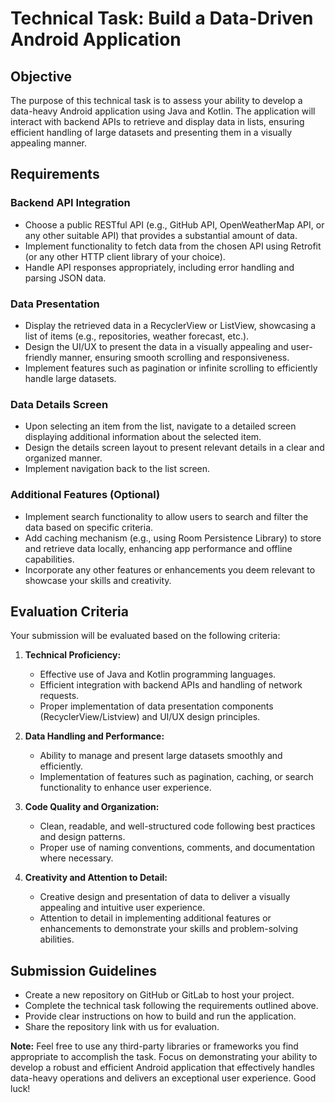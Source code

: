 # Technical Task: Build a Data-Driven Android Application

## Objective
The purpose of this technical task is to assess your ability to develop a data-heavy Android application using Java and Kotlin. The application will interact with backend APIs to retrieve and display data in lists, ensuring efficient handling of large datasets and presenting them in a visually appealing manner.

## Requirements

### Backend API Integration
- Choose a public RESTful API (e.g., GitHub API, OpenWeatherMap API, or any other suitable API) that provides a substantial amount of data.
- Implement functionality to fetch data from the chosen API using Retrofit (or any other HTTP client library of your choice).
- Handle API responses appropriately, including error handling and parsing JSON data.

### Data Presentation
- Display the retrieved data in a RecyclerView or ListView, showcasing a list of items (e.g., repositories, weather forecast, etc.).
- Design the UI/UX to present the data in a visually appealing and user-friendly manner, ensuring smooth scrolling and responsiveness.
- Implement features such as pagination or infinite scrolling to efficiently handle large datasets.

### Data Details Screen
- Upon selecting an item from the list, navigate to a detailed screen displaying additional information about the selected item.
- Design the details screen layout to present relevant details in a clear and organized manner.
- Implement navigation back to the list screen.

### Additional Features (Optional)
- Implement search functionality to allow users to search and filter the data based on specific criteria.
- Add caching mechanism (e.g., using Room Persistence Library) to store and retrieve data locally, enhancing app performance and offline capabilities.
- Incorporate any other features or enhancements you deem relevant to showcase your skills and creativity.

## Evaluation Criteria
Your submission will be evaluated based on the following criteria:

1. **Technical Proficiency:**
   - Effective use of Java and Kotlin programming languages.
   - Efficient integration with backend APIs and handling of network requests.
   - Proper implementation of data presentation components (RecyclerView/Listview) and UI/UX design principles.

2. **Data Handling and Performance:**
   - Ability to manage and present large datasets smoothly and efficiently.
   - Implementation of features such as pagination, caching, or search functionality to enhance user experience.

3. **Code Quality and Organization:**
   - Clean, readable, and well-structured code following best practices and design patterns.
   - Proper use of naming conventions, comments, and documentation where necessary.

4. **Creativity and Attention to Detail:**
   - Creative design and presentation of data to deliver a visually appealing and intuitive user experience.
   - Attention to detail in implementing additional features or enhancements to demonstrate your skills and problem-solving abilities.

## Submission Guidelines
- Create a new repository on GitHub or GitLab to host your project.
- Complete the technical task following the requirements outlined above.
- Provide clear instructions on how to build and run the application.
- Share the repository link with us for evaluation.

**Note:** Feel free to use any third-party libraries or frameworks you find appropriate to accomplish the task. Focus on demonstrating your ability to develop a robust and efficient Android application that effectively handles data-heavy operations and delivers an exceptional user experience. Good luck!
